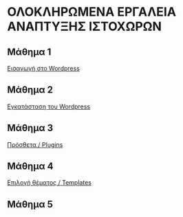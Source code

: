 # ΟΛΟΚΛΗΡΩΜΕΝΑ ΕΡΓΑΛΕΙΑ ΑΝΑΠΤΥΞΗΣ ΙΣΤΟΧΩΡΩΝ

## Μάθημα 1
[Εισαγωγή στο Wordpress](https://docs.google.com/document/d/1Eqk-9FyGESuqIfra2_FDKLbfNUxZ8IPqP8pWq_E2RlU/edit?usp=sharing)

## Μάθημα 2
[Εγκατάσταση του Wordpress](https://docs.google.com/document/d/1u-rP8j5jhIfxaSePhjqZAci8QW66R2IW-bXjQYl1PP0/edit?usp=sharing)

## Μάθημα 3
[Πρόσθετα / Plugins](https://docs.google.com/document/d/1mDtVOaQEtzJVW2VZSvmjaTBQMAidYm1vjqj7Yru400I/edit?usp=sharing)

## Μάθημα 4
[Επιλογή θέματος / Templates](https://docs.google.com/document/d/1sb_H14wSoj4NtkU9X-qC3oSr8hb2BQ004K69jAvsOXY/edit?usp=sharing)

## Μάθημα 5

